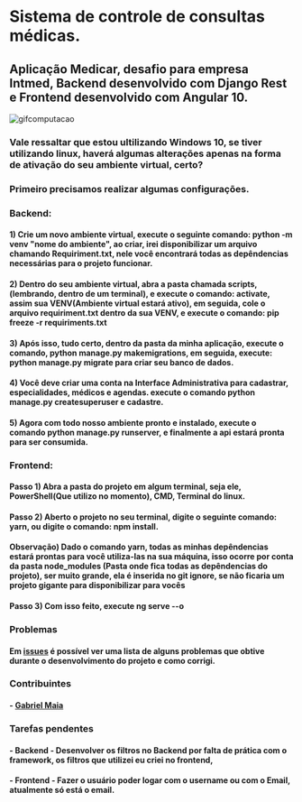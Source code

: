 # Sistema de controle de consultas médicas.
## Aplicação Medicar, desafio para empresa Intmed, Backend desenvolvido com Django Rest e Frontend desenvolvido com Angular 10.

![gifcomputacao](https://github.com/Gabrielsbu/Intmed-Backend/blob/master/comecando.gif)

### Vale ressaltar que estou ultilizando Windows 10, se tiver utilizando linux, haverá algumas alterações apenas na forma de ativação do seu ambiente virtual, certo?

### Primeiro precisamos realizar algumas configurações.

### Backend:
#### 1) Crie um novo ambiente virtual, execute o seguinte comando: python -m venv "nome do ambiente", ao criar, irei disponibilizar um arquivo chamando Requiriment.txt, nele você encontrará todas as depêndencias necessárias para o projeto funcionar.
#### 2) Dentro do seu ambiente virtual, abra a pasta chamada scripts, (lembrando, dentro de um terminal), e execute o comando: activate, assim sua VENV(Ambiente virtual estará ativo), em seguida, cole o arquivo requiriment.txt dentro da sua VENV, e execute o comando: pip freeze -r requiriments.txt
#### 3) Após isso, tudo certo, dentro da pasta da minha aplicação, execute o comando, python manage.py makemigrations, em seguida, execute: python manage.py migrate para criar seu banco de dados.
#### 4) Você deve criar uma conta na Interface Administrativa para cadastrar, especialidades, médicos e agendas. execute o comando python manage.py createsuperuser e cadastre.
#### 5) Agora com todo nosso ambiente pronto e instalado, execute o comando python manage.py runserver, e finalmente a api estará pronta para ser consumida.

### Frontend:
#### Passo 1) Abra a pasta do projeto em algum terminal, seja ele, PowerShell(Que utilizo no momento), CMD, Terminal do linux.
#### Passo 2) Aberto o projeto no seu terminal, digite o seguinte comando: yarn, ou digite o comando: npm install.
#### Observação) Dado o comando yarn, todas as minhas depêndencias estará prontas para você utiliza-las na sua máquina, isso ocorre por conta da pasta node_modules (Pasta onde fica todas as depêndencias do projeto), ser muito grande, ela é inserida no git ignore, se não ficaria um projeto gigante para disponibilizar para vocês
#### Passo 3) Com isso feito, execute ng serve --o


### Problemas
#### Em [issues]() é possível ver uma lista de alguns problemas que obtive durante o desenvolvimento do projeto e como corrigi.

### Contribuintes
#### - [Gabriel Maia](https://github.com/Gabrielsbu)

### Tarefas pendentes
#### - Backend - Desenvolver os filtros no Backend por falta de prática com o framework, os filtros que utilizei eu criei no frontend,
#### - Frontend - Fazer o usuário poder logar com o username ou com o Email, atualmente só está o email.

